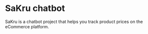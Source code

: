 # SaKru chatbot
SaKru is a chatbot project that helps you track product prices on the eCommerce platform.
